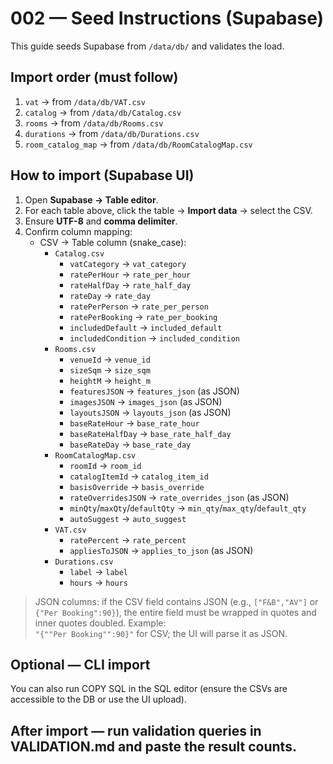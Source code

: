 # 002 — Seed Instructions (Supabase)

This guide seeds Supabase from `/data/db/` and validates the load.

## Import order (must follow)
1) `vat` → from `/data/db/VAT.csv`  
2) `catalog` → from `/data/db/Catalog.csv`  
3) `rooms` → from `/data/db/Rooms.csv`  
4) `durations` → from `/data/db/Durations.csv`  
5) `room_catalog_map` → from `/data/db/RoomCatalogMap.csv`

## How to import (Supabase UI)
1. Open **Supabase → Table editor**.
2. For each table above, click the table → **Import data** → select the CSV.
3. Ensure **UTF-8** and **comma delimiter**.
4. Confirm column mapping:
   - CSV → Table column (snake_case):
     - `Catalog.csv`
       - `vatCategory` → `vat_category`
       - `ratePerHour` → `rate_per_hour`
       - `rateHalfDay` → `rate_half_day`
       - `rateDay` → `rate_day`
       - `ratePerPerson` → `rate_per_person`
       - `ratePerBooking` → `rate_per_booking`
       - `includedDefault` → `included_default`
       - `includedCondition` → `included_condition`
     - `Rooms.csv`
       - `venueId` → `venue_id`
       - `sizeSqm` → `size_sqm`
       - `heightM` → `height_m`
       - `featuresJSON` → `features_json` (as JSON)
       - `imagesJSON` → `images_json` (as JSON)
       - `layoutsJSON` → `layouts_json` (as JSON)
       - `baseRateHour` → `base_rate_hour`
       - `baseRateHalfDay` → `base_rate_half_day`
       - `baseRateDay` → `base_rate_day`
     - `RoomCatalogMap.csv`
       - `roomId` → `room_id`
       - `catalogItemId` → `catalog_item_id`
       - `basisOverride` → `basis_override`
       - `rateOverridesJSON` → `rate_overrides_json` (as JSON)
       - `minQty`/`maxQty`/`defaultQty` → `min_qty`/`max_qty`/`default_qty`
       - `autoSuggest` → `auto_suggest`
     - `VAT.csv`
       - `ratePercent` → `rate_percent`
       - `appliesToJSON` → `applies_to_json` (as JSON)
     - `Durations.csv`
       - `label` → `label`
       - `hours` → `hours`

> JSON columns: if the CSV field contains JSON (e.g., `["F&B","AV"]` or `{"Per Booking":90}`), the entire field must be wrapped in quotes and inner quotes doubled. Example:  
> `"{""Per Booking"":90}"` for CSV; the UI will parse it as JSON.

## Optional — CLI import
You can also run COPY SQL in the SQL editor (ensure the CSVs are accessible to the DB or use the UI upload).

## After import — run validation queries in VALIDATION.md and paste the result counts.
